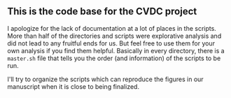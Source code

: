 ## This is the code base for the CVDC project
I apologize for the lack of documentation at a lot of places in the scripts. More than half of the directories and scripts were explorative analysis and did not lead to any fruitful ends for us. But feel free to use them for your own analysis if you find them helpful. Basically in every directory, there is a ``master.sh`` file that tells you the order (and information) of the scripts to be run.

I'll try to organize the scripts which can reproduce the figures in our manuscript when it is close to being finalized. 
